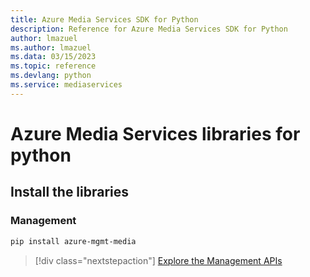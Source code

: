 ```yaml
---
title: Azure Media Services SDK for Python
description: Reference for Azure Media Services SDK for Python
author: lmazuel
ms.author: lmazuel
ms.data: 03/15/2023
ms.topic: reference
ms.devlang: python
ms.service: mediaservices
---
```

# Azure Media Services libraries for python

## Install the libraries


### Management

```bash
pip install azure-mgmt-media
```
> [!div class="nextstepaction"]
> [Explore the Management APIs](/python/api/overview/azure/mediaservices/management)